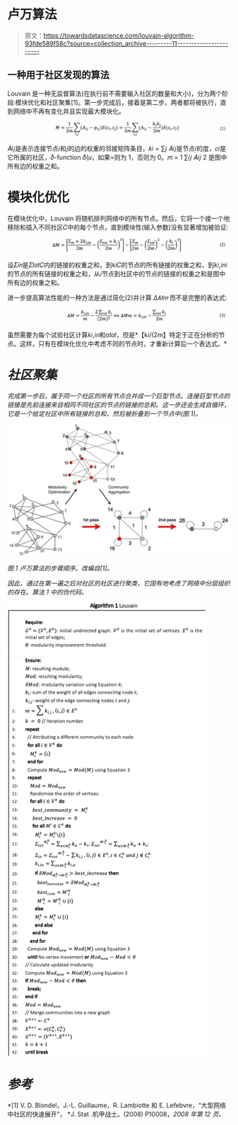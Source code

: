 # 卢万算法

> 原文：<https://towardsdatascience.com/louvain-algorithm-93fde589f58c?source=collection_archive---------11----------------------->

## **一种用于**社区发现的**算法**

Louvain 是一种无监督算法(在执行前不需要输入社区的数量和大小)，分为两个阶段:模块优化和社区聚集[1]。第一步完成后，接着是第二步。两者都将被执行，直到网络中不再有变化并且实现最大模块化。

![](img/24c6c8b1d7eea4d6bbcdbd3993b73841.png)

𝐴𝑖𝑗是表示连接节点𝑖和𝑗的边的权重的邻接矩阵条目，𝑘𝑖 = ∑𝑗 𝐴𝑖𝑗是节点𝑖的度，𝑐𝑖是它所属的社区，𝛿-function 𝛿(𝑢，如果=则为 1，否则为 0。𝑚 = 1 ∑𝑖𝑗 𝐴𝑖𝑗 2 是图中所有边的权重之和。

# 模块化优化

在模块优化中，Louvain 将随机排列网络中的所有节点。然后，它将一个接一个地移除和插入不同社区𝐶中的每个节点，直到模块性(输入参数)没有显著增加被验证:

![](img/fc138995795b7510b98c500b83f4e6f9.png)

设𝛴𝑖𝑛是𝛴𝑡𝑜𝑡𝐶内的链接的权重之和，到𝑘𝑖𝐶的节点的所有链接的权重之和，到𝑘𝑖,𝑖𝑛𝑖的节点的所有链接的权重之和，从𝑖节点到社区中的节点的链接的权重之和是图中所有边的权重之和。

进一步提高算法性能的一种方法是通过简化(2)并计算 *∆𝑀𝑚* 而不是完整的表达式:

![](img/70531402dead7a8091d1e36266abeccf.png)

虽然需要为每个试验社区计算𝑘𝑖,𝑖𝑛和σ𝑡𝑜𝑡，但是*【k𝑖/(2m】特定于正在分析的节点。这样，只有在模块化优化中考虑不同的节点时，才重新计算后一个表达式。*

# *社区聚集*

*完成第一步后，属于同一个社区的所有节点合并成一个巨型节点。连接巨型节点的链接是先前连接来自相同不同社区的节点的链接的总和。这一步还会生成自循环，它是一个给定社区中所有链接的总和，然后被折叠到一个节点中(图 1)。*

*![](img/ffa80e4c4d63cd52935773028cd765c0.png)*

*图 1 卢万算法的步骤顺序。改编自[1]。*

*因此，通过在第一遍之后对社区的社区进行聚类，它固有地考虑了网络中分层组织的存在。算法 1 中的伪代码。*

*![](img/7af3ec3533c657d18bb8465ec513298f.png)*

# *参考*

*[1] V. D. Blondel，J.-L. Guillaume，R. Lambiotte 和 E. Lefebvre，“大型网络中社区的快速展开”， *J. Stat .机甲战士。(2008) P10008，*2008 年第 12 页。*